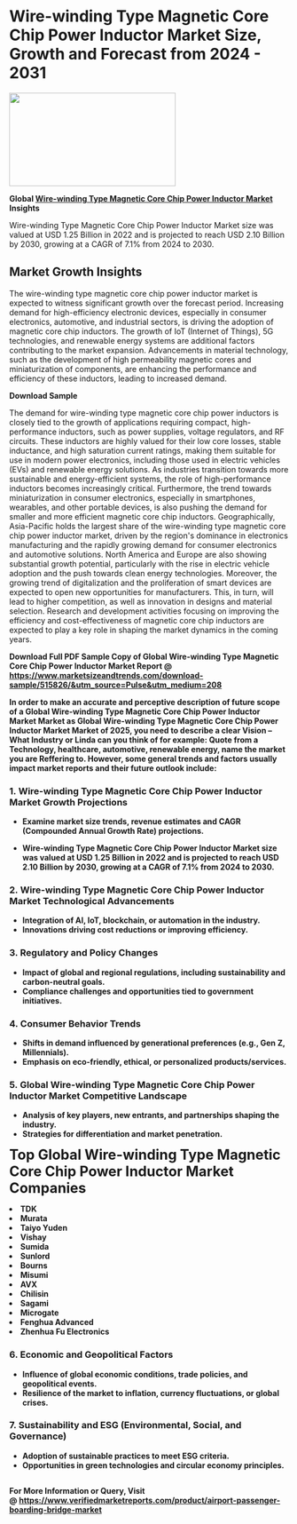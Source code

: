 <H1>Wire-winding Type Magnetic Core Chip Power Inductor Market Size, Growth and Forecast from 2024 - 2031</H1><img class="aligncenter size-medium wp-image-584254" src="https://thirdeyenews.in/wp-content/uploads/2024/09/Global-Market-Research-300x168.jpeg" alt="" width="300" height="168" /><p><strong>Global&nbsp;<a href="https://www.marketsizeandtrends.com/download-sample/515826/&amp;utm_source=Pulse&amp;utm_medium=208">Wire-winding Type Magnetic Core Chip Power Inductor Market</a> Insights</strong></p><p>Wire-winding Type Magnetic Core Chip Power Inductor Market size was valued at USD 1.25 Billion in 2022 and is projected to reach USD 2.10 Billion by 2030, growing at a CAGR of 7.1% from 2024 to 2030.</p><p><h2>Market Growth Insights</h2> <p>The wire-winding type magnetic core chip power inductor market is expected to witness significant growth over the forecast period. Increasing demand for high-efficiency electronic devices, especially in consumer electronics, automotive, and industrial sectors, is driving the adoption of magnetic core chip inductors. The growth of IoT (Internet of Things), 5G technologies, and renewable energy systems are additional factors contributing to the market expansion. Advancements in material technology, such as the development of high permeability magnetic cores and miniaturization of components, are enhancing the performance and efficiency of these inductors, leading to increased demand.</p> <p><strong>Download Sample</strong></p> <p>The demand for wire-winding type magnetic core chip power inductors is closely tied to the growth of applications requiring compact, high-performance inductors, such as power supplies, voltage regulators, and RF circuits. These inductors are highly valued for their low core losses, stable inductance, and high saturation current ratings, making them suitable for use in modern power electronics, including those used in electric vehicles (EVs) and renewable energy solutions. As industries transition towards more sustainable and energy-efficient systems, the role of high-performance inductors becomes increasingly critical. Furthermore, the trend towards miniaturization in consumer electronics, especially in smartphones, wearables, and other portable devices, is also pushing the demand for smaller and more efficient magnetic core chip inductors. Geographically, Asia-Pacific holds the largest share of the wire-winding type magnetic core chip power inductor market, driven by the region's dominance in electronics manufacturing and the rapidly growing demand for consumer electronics and automotive solutions. North America and Europe are also showing substantial growth potential, particularly with the rise in electric vehicle adoption and the push towards clean energy technologies. Moreover, the growing trend of digitalization and the proliferation of smart devices are expected to open new opportunities for manufacturers. This, in turn, will lead to higher competition, as well as innovation in designs and material selection. Research and development activities focusing on improving the efficiency and cost-effectiveness of magnetic core chip inductors are expected to play a key role in shaping the market dynamics in the coming years.</p> <p><strong></p><p><span class=""><strong>Download Full PDF Sample Copy of Global Wire-winding Type Magnetic Core Chip Power Inductor Market Report</strong> @ <a href="https://www.marketsizeandtrends.com/download-sample/515826/&amp;utm_source=Pulse&amp;utm_medium=208" target="_blank">https://www.marketsizeandtrends.com/download-sample/515826/&amp;utm_source=Pulse&amp;utm_medium=208</a></span></p><p>In order to make an accurate and perceptive description of future scope of a Global&nbsp;Wire-winding Type Magnetic Core Chip Power Inductor Market Market as Global&nbsp;Wire-winding Type Magnetic Core Chip Power Inductor Market Market of 2025, you need to describe a clear Vision &ndash; What Industry or Linda can you think of for example: Quote from a Technology, healthcare, automotive, renewable energy, name the market you are Reffering to. However, some general trends and factors usually impact market reports and their future outlook include:</p><h3>1.&nbsp;<strong>Wire-winding Type Magnetic Core Chip Power Inductor Market Growth Projections</strong></h3><ul><li>Examine market size trends, revenue estimates and CAGR (Compounded Annual Growth Rate) projections.</li><li><p>Wire-winding Type Magnetic Core Chip Power Inductor Market size was valued at USD 1.25 Billion in 2022 and is projected to reach USD 2.10 Billion by 2030, growing at a CAGR of 7.1% from 2024 to 2030.</p></li></ul><h3>2.&nbsp;<strong>Wire-winding Type Magnetic Core Chip Power Inductor Market Technological Advancements</strong></h3><ul><li>Integration of AI, IoT, blockchain, or automation in the industry.</li><li>Innovations driving cost reductions or improving efficiency.</li></ul><h3>3.&nbsp;<strong>Regulatory and Policy Changes</strong></h3><ul><li>Impact of global and regional regulations, including sustainability and carbon-neutral goals.</li><li>Compliance challenges and opportunities tied to government initiatives.</li></ul><h3>4.&nbsp;<strong>Consumer Behavior Trends</strong></h3><ul><li>Shifts in demand influenced by generational preferences (e.g., Gen Z, Millennials).</li><li>Emphasis on eco-friendly, ethical, or personalized products/services.</li></ul><h3>5.&nbsp;<strong>Global Wire-winding Type Magnetic Core Chip Power Inductor Market Competitive Landscape</strong></h3><ul><li>Analysis of key players, new entrants, and partnerships shaping the industry.</li><li>Strategies for differentiation and market penetration.</li></ul><p data-pm-slice="1 1 []"><span style="color: inherit; font-family: inherit; font-size: 25px;">Top Global Wire-winding Type Magnetic Core Chip Power Inductor Market Companies</span></p><div class="" data-test-id=""><p><li>TDK</li><li> Murata</li><li> Taiyo Yuden</li><li> Vishay</li><li> Sumida</li><li> Sunlord</li><li> Bourns</li><li> Misumi</li><li> AVX</li><li> Chilisin</li><li> Sagami</li><li> Microgate</li><li> Fenghua Advanced</li><li> Zhenhua Fu Electronics</li></p></div><h3>6.&nbsp;<strong>Economic and Geopolitical Factors</strong></h3><ul><li>Influence of global economic conditions, trade policies, and geopolitical events.</li><li>Resilience of the market to inflation, currency fluctuations, or global crises.</li></ul><h3>7.&nbsp;<strong>Sustainability and ESG (Environmental, Social, and Governance)</strong></h3><ul><li>Adoption of sustainable practices to meet ESG criteria.</li><li>Opportunities in green technologies and circular economy principles.</li></ul><h2><strong style="font-size: 14px;">For More Information or Query, Visit @&nbsp;</strong><a style="background-color: #ffffff; font-size: 14px;" href="https://www.marketsizeandtrends.com/report/wire-winding-type-magnetic-core-chip-power-inductor-market/" target="_blank">https://www.verifiedmarketreports.com/product/airport-passenger-boarding-bridge-market</a></h2>
